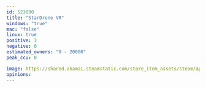 ```yaml
---
id: 523890
title: "StarDrone VR"
windows: "true"
mac: "false"
linux: true
positive: 3
negative: 0
estimated_owners: "0 - 20000"
peak_ccu: 0

image: https://shared.akamai.steamstatic.com/store_item_assets/steam/apps/523890/header.jpg?t=1657048063
opinions:
---
```

